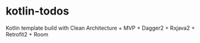 # kotlin-todos
Kotlin template build with Clean Architecture + MVP + Dagger2 + Rxjava2 + Retrofit2 + Room
